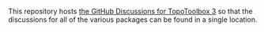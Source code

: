 This repository hosts [the GitHub Discussions for TopoToolbox 3](https://github.com/orgs/TopoToolbox/discussions) so that the discussions for all of the various packages can be found in a single location.
